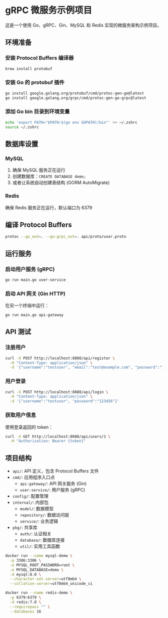 # gRPC 微服务示例项目

这是一个使用 Go、gRPC、Gin、MySQL 和 Redis 实现的微服务架构示例项目。

## 环境准备

### 安装 Protocol Buffers 编译器

```bash
brew install protobuf
```

### 安装 Go 的 protobuf 插件

```bash
go install google.golang.org/protobuf/cmd/protoc-gen-go@latest
go install google.golang.org/grpc/cmd/protoc-gen-go-grpc@latest
```

### 添加 Go bin 目录到环境变量

```bash
echo 'export PATH="$PATH:$(go env GOPATH)/bin"' >> ~/.zshrc
source ~/.zshrc
```

## 数据库设置

### MySQL
1. 确保 MySQL 服务正在运行
2. 创建数据库：`CREATE DATABASE demo;`
3. 或者让系统自动创建表结构 (GORM AutoMigrate)

### Redis
确保 Redis 服务正在运行，默认端口为 6379

## 编译 Protocol Buffers

```bash
protoc --go_out=. --go-grpc_out=. api/proto/user.proto
```

## 运行服务

### 启动用户服务 (gRPC)

```bash
go run main.go user-service
```

### 启动 API 网关 (Gin HTTP)

在另一个终端中运行：
```bash
go run main.go api-gateway
```

## API 测试

### 注册用户

```bash
curl -X POST http://localhost:8080/api/register \
  -H "Content-Type: application/json" \
  -d '{"username":"testuser", "email":"test@example.com", "password":"123456"}'
```

### 用户登录

```bash
curl -X POST http://localhost:8080/api/login \
  -H "Content-Type: application/json" \
  -d '{"username":"testuser", "password":"123456"}'
```

### 获取用户信息

使用登录返回的 token：
```bash
curl -X GET http://localhost:8080/api/users/1 \
  -H "Authorization: Bearer {token}"
```

## 项目结构

- `api/`: API 定义，包含 Protocol Buffers 文件
- `cmd/`: 应用程序入口点
  - `api-gateway/`: API 网关服务 (Gin)
  - `user-service/`: 用户服务 (gRPC)
- `config/`: 配置管理
- `internal/`: 内部包
  - `model/`: 数据模型
  - `repository/`: 数据访问层
  - `service/`: 业务逻辑
- `pkg/`: 共享库
  - `auth/`: 认证相关
  - `database/`: 数据库连接
  - `util/`: 实用工具函数



```bash
docker run --name mysql-demo \
  -p 3306:3306 \
  -e MYSQL_ROOT_PASSWORD=root \
  -e MYSQL_DATABASE=demo \
  -d mysql:8.0 \
  --character-set-server=utf8mb4 \
  --collation-server=utf8mb4_unicode_ci
```

```bash
docker run --name redis-demo \
  -p 6379:6379 \
  -d redis:7.0 \
  --requirepass "" \
  --databases 16
```